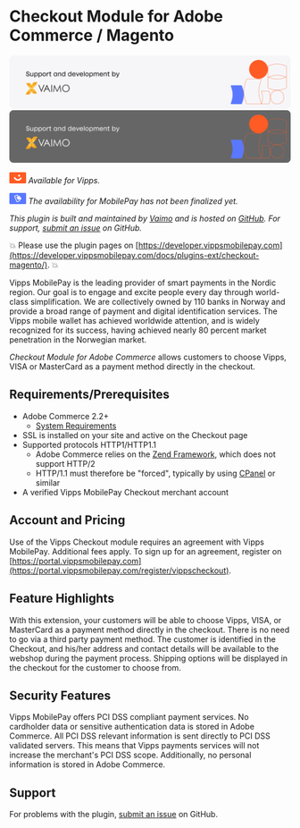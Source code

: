 <!-- START_METADATA
---
title: Vipps Checkout Module for Adobe Commerce / Magento
sidebar_position: 1
description: Checkout Module for Adobe Commerce allows customers to choose Vipps, VISA or MasterCard as a payment method directly in the checkout.
pagination_next: null
pagination_prev: null
---
END_METADATA -->

# Checkout Module for Adobe Commerce / Magento

![Support and development by Vaimo ](./docs/images/vaimo.svg#gh-light-mode-only)![Support and development by Vaimo](./docs/images/vaimo_dark.svg#gh-dark-mode-only)

![Vipps](./docs/images/vipps.png) *Available for Vipps.*

![MobilePay](./docs/images/mp.png) *The availability for MobilePay has not been finalized yet.*

*This plugin is built and maintained by [Vaimo](https://www.vaimo.com/) and is hosted on [GitHub](https://github.com/vippsas/vipps-checkout-magento).
For support, [submit an issue](https://github.com/vippsas/vipps-checkout-magento/issues) on GitHub.*

<!-- START_COMMENT -->
💥 Please use the plugin pages on [https://developer.vippsmobilepay.com](https://developer.vippsmobilepay.com/docs/plugins-ext/checkout-magento/). 💥
<!-- END_COMMENT -->

Vipps MobilePay is the leading provider of smart payments in the Nordic region. Our goal is to engage and excite people every day through world-class simplification. We are collectively owned by 110 banks in Norway and provide a broad range of payment and digital identification services. The Vipps mobile wallet has achieved worldwide attention, and is widely recognized for its success, having achieved nearly 80 percent market penetration in the Norwegian market.

*Checkout Module for Adobe Commerce* allows customers to choose Vipps, VISA or MasterCard as a payment method directly in the checkout.

## Requirements/Prerequisites

* Adobe Commerce 2.2+
  * [System Requirements](https://developer.adobe.com/commerce/docs/)
* SSL is installed on your site and active on the Checkout page
* Supported protocols HTTP1/HTTP1.1
  * Adobe Commerce relies on the [Zend Framework](https://framework.zend.com), which does not support HTTP/2
  * HTTP/1.1 must therefore be "forced", typically by using [CPanel](https://api.docs.cpanel.net/) or similar
* A verified Vipps MobilePay Checkout merchant account

## Account and Pricing

Use of the Vipps Checkout module requires an agreement with Vipps MobilePay. Additional fees apply.
To sign up for an agreement, register on [https://portal.vippsmobilepay.com](https://portal.vippsmobilepay.com/register/vippscheckout).

## Feature Highlights

With this extension, your customers will be able to choose Vipps, VISA, or MasterCard as a payment method directly in the checkout. There is no need to go via a third party payment method. The customer is identified in the Checkout, and his/her address and contact details will be available to the webshop during the payment process. Shipping options will be displayed in the checkout for the customer to choose from.

## Security Features

Vipps MobilePay offers PCI DSS compliant payment services. No cardholder data or sensitive authentication data is stored in Adobe Commerce. All PCI DSS relevant information is sent directly to PCI DSS validated servers. This means that Vipps payments services will not increase the merchant's PCI DSS scope. Additionally, no personal information is stored in Adobe Commerce.

## Support

For problems with the plugin,
[submit an issue](https://github.com/vippsas/vipps-checkout-magento/issues) on GitHub.
